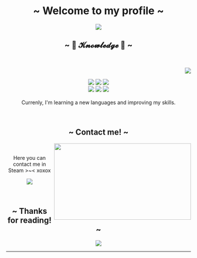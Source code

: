 <body>
  <center>
<h1 align="center">~ Welcome to my profile ~</h1>

<div align="center">
<a >
<img src="https://i.pinimg.com/originals/75/b3/3b/75b33b05e6918680d5dcc2b33f03c2fe.gif"/>
</a>
    </div>


<h2 align="center">            ~ 📇 𝓚𝓷𝓸𝔀𝓵𝓮𝓭𝓰𝓮 📇 ~</h2>
 <br>
<p>
  <div align="center">
<img src="https://i.pinimg.com/originals/8d/4b/77/8d4b77c44b7a68c0fd609411e2c0ec3c.gif" align="right">
  </div>
</div>
<div>
  <br>
<p align="center"><img src="https://img.shields.io/badge/adobe%20photoshop%20-%2331A8FF.svg?&style=for-the-badge&logo=adobe%20photoshop&logoColor=white"/> <img src="https://img.shields.io/badge/html5%20-%23E34F26.svg?&style=for-the-badge&logo=html5&logoColor=white"/> <img src="https://img.shields.io/badge/css3%20-%231572B6.svg?&style=for-the-badge&logo=css3&logoColor=white"/><br>
 <img src="https://img.shields.io/badge/python-3670A0?style=for-the-badge&logo=python&logoColor=ffdd54"/> <img src="https://img.shields.io/badge/java-%23ED8B00.svg?style=for-the-badge&logo=java&logoColor=white"/> <img src="https://img.shields.io/badge/git%20-%23F05033.svg?&style=for-the-badge&logo=git&logoColor=white"/> <br><br>
Currenly, I'm learning a new languages and improving my skills.
</p>
<br>
<h2 align="center">            ~ Contact me! ~ </h2>
  <div align="center">
<img src="https://i.imgur.com/KXx0cCx.gif" align="right" width="373.5px" height="208.5px">
  </div>
<br>
<p align="center"> Here you can contact me in Steam >~< xoxox</p>
<p align="center"><a href="https://steamcommunity.com/id/DarkHosy" target="_blank"><img src="img.shields.io/badge/steam-%23000000.svg?style=for-the-badge&logo=steam&logoColor=white"/></a>
</div>
<br>
<div>
<h2 align="center"> ~ Thanks for reading! ~ </h2>
<div align="center">
<img src="https://animesher.com/orig/1/167/1673/16735/animesher.com_porter-robinson-perfect-music-video-1673518.gif">
</div>
<hr>
</div>
</div>
    </center>
</body>
